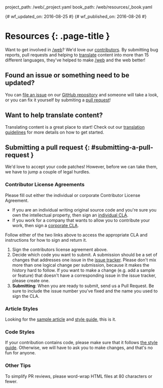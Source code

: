 project_path: /web/_project.yaml
book_path: /web/resources/_book.yaml

{# wf_updated_on: 2016-08-25 #}
{# wf_published_on: 2016-08-26 #}

# Resources {: .page-title }

Want to get involved in [/web](/web/)? We'd love our
[contributors](contributors). By submitting bug reports, pull requests and
helping to [translate](translations) content into more than 15 different
languages, they've helped to make [/web](/web/) and the web better!

## Found an issue or something need to be updated?

You can [file an issue](https://github.com/Google/WebFundamentals/issues) on
our [GitHub repository](https://github.com/Google/WebFundamentals/) and
someone will take a look, or you can fix it yourself by submiting a
[pull request](#submitting-a-pull-request)!

## Want to help translate content?

Translating content is a great place to start! Check out our
[translation guidelines](translations) for more details on how to get started.

## Submitting a pull request {: #submitting-a-pull-request }

We'd love to accept your code patches! However, before we can take them, we 
have to jump a couple of legal hurdles.

### Contributor License Agreements

Please fill out either the individual or corporate Contributor License 
Agreement.

* If you are an individual writing original source code and you're sure you 
own the intellectual property, then sign an [individual CLA](/open-source/cla/individual).
* If you work for a company that wants to allow you to contribute your work, 
then sign a [corporate CLA](/open-source/cla/corporate).

Follow either of the two links above to access the appropriate CLA and 
instructions for how to sign and return it.

1. Sign the contributors license agreement above.
2. Decide which code you want to submit. A submission should be a set of changes
that addresses one issue in the [issue tracker](https://github.com/Google/WebFundamentals/issues).
Please don't mix more than one logical change per submission, because it makes
the history hard to follow. If you want to make a change
(e.g. add a sample or feature) that doesn't have a corresponding issue in the
issue tracker, please create one.
3. **Submitting**: When you are ready to submit, send us a Pull Request. Be
sure to include the issue number you've fixed and the name you used to sign
the CLA.

### Article Styles

Looking for the [sample article](writing-an-article) and [style guide](style-guide), this is it.

### Code Styles

If your contribution contains code, please make sure that it follows 
[the style guide](https://google.github.io/styleguide/javascriptguide.xml).
Otherwise, we will have to ask you to make changes, and that's no fun for anyone.

### Other Tips

To simplify PR reviews, please word-wrap HTML files at 80 characters or fewer.

